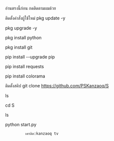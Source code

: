 อ่านตรงนี้ก่อน
กดติดตามผมด้วย


ติดตั้งคำสั่งผู้ใช้ใหม่
pkg update -y

pkg upgrade -y

pkg install python

pkg install git

pip install --upgrade pip

pip install requests

pip install colorama


ติดตั้งสคิป
git clone 
https://github.com/PSKanzaoq/S

ls

cd S

ls

python start.py


             เครดิต:kanzaoq tv
